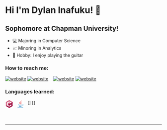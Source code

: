 # Hi I'm Dylan Inafuku! 👋 

## Sophomore at Chapman University!

- 💻 Majoring in Computer Science
- 📈 Minoring in Analytics
- 🎵 Hobby: I enjoy playing the guitar

### How to reach me:

[![website](./img/linkedin-light.svg)](www.linkedin.com/in/dylan-inafuku/#gh-light-mode-only)
[![website](./img/linkedin-dark.svg)](www.linkedin.com/in/dylan-inafuku/#gh-dark-mode-only)
&nbsp;&nbsp;
[![website](./img/instagram-light.svg)](https://www.instagram.com/dylan_inafuku/#gh-light-mode-only)
[![website](./img/instagram-dark.svg)](https://www.instagram.com/dylan_inafuku/#gh-dark-mode-only)

### Languages learned:

[<img align="left" alt="cplusplus" width="26px" src="https://github.com/devicons/devicon/blob/master/icons/cplusplus/cplusplus-original.svg" style="padding-right:10px;" />]
[<img align="left" alt="java" width="26px" src="https://github.com/devicons/devicon/blob/master/icons/java/java-original.svg" style="padding-right:10px;" />]

<br />
<br />

---

[website]: https://codeSTACKr.com
[instagram]: https://www.instagram.com/dylan_inafuku/
[linkedin]: www.linkedin.com/in/dylan-inafuku/
